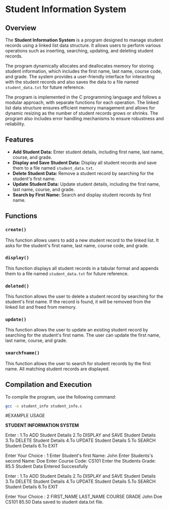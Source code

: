 # Student Information System

## Overview
The **Student Information System** is a program designed to manage student records using a linked list data structure. It allows users to perform various operations such as inserting, searching, updating, and deleting student records.

The program dynamically allocates and deallocates memory for storing student information, which includes the first name, last name, course code, and grade. The system provides a user-friendly interface for interacting with the student records and also saves the data to a file named `student_data.txt` for future reference.

The program is implemented in the C programming language and follows a modular approach, with separate functions for each operation. The linked list data structure ensures efficient memory management and allows for dynamic resizing as the number of student records grows or shrinks. The program also includes error handling mechanisms to ensure robustness and reliability.

## Features
- **Add Student Data:** Enter student details, including first name, last name, course, and grade.
- **Display and Save Student Data:** Display all student records and save them to a file named `student_data.txt`.
- **Delete Student Data:** Remove a student record by searching for the student's first name.
- **Update Student Data:** Update student details, including the first name, last name, course, and grade.
- **Search by First Name:** Search and display student records by first name.

## Functions

### `create()`
This function allows users to add a new student record to the linked list. It asks for the student's first name, last name, course code, and grade.

### `display()`
This function displays all student records in a tabular format and appends them to a file named `student_data.txt` for future reference.

### `deleted()`
This function allows the user to delete a student record by searching for the student's first name. If the record is found, it will be removed from the linked list and freed from memory.

### `update()`
This function allows the user to update an existing student record by searching for the student's first name. The user can update the first name, last name, course, and grade.

### `searchfname()`
This function allows the user to search for student records by the first name. All matching student records are displayed.

## Compilation and Execution

To compile the program, use the following command:

```bash
gcc -o student_info student_info.c

```

#EXAMPLE USAGE

**STUDENT INFORMATION SYSTEM**

Enter :
1.To ADD     Student Details
2.To DISPLAY and SAVE Student Details
3.To DELETE  Student Details
4.To UPDATE  Student Details 
5.To SEARCH  Student Details 
6.To EXIT 

Enter Your Choice : 1
Enter Student's first Name: John
Enter Students's second Name: Doe
Enter Course Code: CS101
Enter the Students Grade: 85.5
Student Data Entered Successfully

Enter :
1.To ADD     Student Details
2.To DISPLAY and SAVE Student Details
3.To DELETE  Student Details
4.To UPDATE  Student Details 
5.To SEARCH  Student Details 
6.To EXIT 

Enter Your Choice : 2
FIRST_NAME	LAST_NAME	COURSE		GRADE
John		Doe		CS101		85.50
Data saved to student data.txt file.



